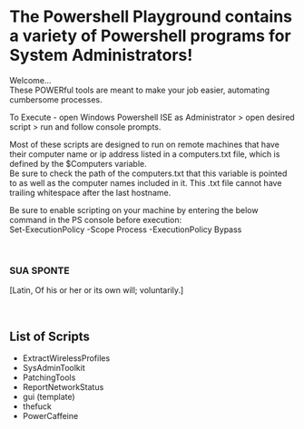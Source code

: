 # The Powershell Playground contains a variety of Powershell programs for System Administrators!

Welcome... <br/>
These POWERful tools are meant to make your job easier, automating cumbersome processes.


To Execute - open Windows Powershell ISE as Administrator > open desired script > run and follow console prompts.


Most of these scripts are designed to run on remote machines that have their computer name or ip address listed in a computers.txt file, which is defined by the $Computers variable. <br/>
Be sure to check the path of the computers.txt that this variable is pointed to as well as the computer names included in it. This .txt file cannot have trailing whitespace after the last hostname. 


Be sure to enable scripting on your machine by entering the below command in the PS console before execution: <br/> 
Set-ExecutionPolicy -Scope Process -ExecutionPolicy Bypass


<br/>

### SUA SPONTE

[Latin, Of his or her or its own will; voluntarily.]

<br/>

## List of Scripts

- ExtractWirelessProfiles
- SysAdminToolkit
- PatchingTools
- ReportNetworkStatus
- gui (template)
- thefuck
- PowerCaffeine
